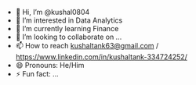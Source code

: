 - 👋 Hi, I’m @kushal0804
- 👀 I’m interested in Data Analytics
- 🌱 I’m currently learning Finance
- 💞️ I’m looking to collaborate on ...
- 📫 How to reach kushaltank63@gmail.com /  https://www.linkedin.com/in/kushaltank-334724252/
- 😄 Pronouns: He/Him
- ⚡ Fun fact: ...

<!---
kushal0804/kushal0804 is a ✨ special ✨ repository because its `README.md` (this file) appears on your GitHub profile.
You can click the Preview link to take a look at your changes.
--->
